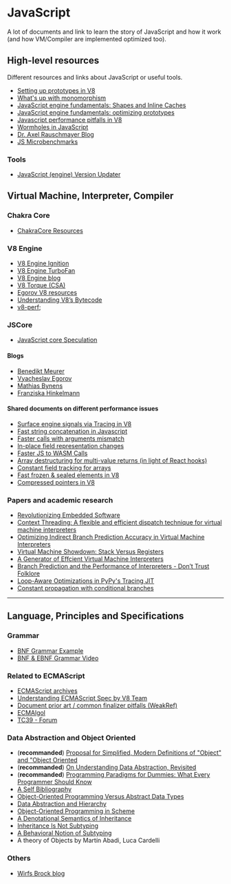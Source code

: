 # JavaScript
A lot of documents and link to learn the story of JavaScript and how it work (and how VM/Compiler are implemented optimized too).

## High-level resources
Different resources and links about JavaScript or useful tools.

- [Setting up prototypes in V8](https://medium.com/@tverwaes/setting-up-prototypes-in-v8-ec9c9491dfe2)
- [What's up with monomorphism](https://mrale.ph/blog/2015/01/11/whats-up-with-monomorphism.html)
- [JavaScript engine fundamentals: Shapes and Inline Caches](https://mathiasbynens.be/notes/shapes-ics)
- [JavaScript engine fundamentals: optimizing prototypes](https://mathiasbynens.be/notes/prototypes)
- [Javascript performance pitfalls in V8](https://ponyfoo.com/articles/javascript-performance-pitfalls-v8)
- [Wormholes in JavaScript](https://www.nearform.com/blog/wormholes-in-javascript/)
- [Dr. Axel Rauschmayer Blog](http://2ality.com/)
- [JS Microbenchmarks](https://github.com/bmeurer/js-micro-benchmarks)

### Tools
- [JavaScript (engine) Version Updater](https://github.com/GoogleChromeLabs/jsvu#readme)

## Virtual Machine, Interpreter, Compiler

### Chakra Core

- [ChakraCore Resources](https://github.com/Microsoft/ChakraCore/wiki/Resources)

### V8 Engine

- [V8 Engine Ignition](https://v8.dev/docs/ignition)
- [V8 Engine TurboFan](https://v8.dev/docs/turbofan)
- [V8 Engine blog](https://v8.dev/blog)
- [V8 Torque (CSA)](https://v8.dev/docs/torque)
- [Egorov V8 resources](https://mrale.ph/v8/resources.html)
- [Understanding V8’s Bytecode](https://medium.com/dailyjs/understanding-v8s-bytecode-317d46c94775)
- [v8-perf](https://github.com/thlorenz/v8-perf);

### JSCore

- [JavaScript core Speculation](https://webkit.org/blog/10308/speculation-in-javascriptcore/)

#### Blogs 

- [Benedikt Meurer](https://benediktmeurer.de/)
- [Vyacheslav Egorov](https://mrale.ph/)
- [Mathias Bynens](https://mathiasbynens.be/)
- [Franziska Hinkelmann](https://fhinkel.rocks/)

#### Shared documents on different performance issues

- [Surface engine signals via Tracing in V8](https://docs.google.com/document/d/1xHl4qF2olKtDEPQFkci8g_wF3oTA-NBoJ6z5cpw1PWk/preview)
- [Fast string concatenation in Javascript](https://docs.google.com/document/d/1o-MJPAddpfBfDZCkIHNKbMiM86iDFld7idGbNQLuKIQ/preview)
- [Faster calls with arguments mismatch](https://docs.google.com/document/d/156nh17BpyLNmDmONyC_ZQUbi0h6goNysds2DLXcAzVc/preview)
- [In-place field representation changes](https://docs.google.com/document/d/10CbqmRs-i8Jy0IE3ToEP25_FD8gj2kEHvfd3N0icN3g/preview)
- [Faster JS to WASM Calls](https://docs.google.com/document/d/1sOIGJ5IRbOPqrgN6hqvEOOu44tiyrxDF0o9AHLAovSk/edit)
- [Array destructuring for multi-value returns (in light of React hooks)](https://docs.google.com/document/d/1hWb-lQW4NSG9yRpyyiAA_9Ktytd5lypLnVLhPX9vamE/edit)
- [Constant field tracking for arrays](https://docs.google.com/document/d/1r2GAvdi_wudDS6iRUfdPw0gxWMfV-IX1PqKgwW47FyE/edit)
- [Fast frozen & sealed elements in V8](https://docs.google.com/document/d/1X6zO5F_Zojizn2dmo_ftaOWsY8NltPHUhudBbUzMxnc/preview)
- [Compressed pointers in V8](https://docs.google.com/document/d/10qh2-b4C5OtSg-xLwyZpEI5ZihVBPtn1xwKBbQC26yI/edit#heading=h.x1cv1fi5g42q)

### Papers and academic research
- [Revolutionizing Embedded Software](http://verdich.dk/kasper/RES.pdf)
- [Context Threading: A flexible and efficient dispatch technique for virtual machine interpreters](http://www.cs.toronto.edu/syslab/pubs/demkea_context.pdf)
- [Optimizing Indirect Branch Prediction Accuracy in Virtual Machine Interpreters](http://www.eecg.toronto.edu/~steffan/carg/readings/optimizing-indirect-branch-prediction.pdf)
- [Virtual Machine Showdown: Stack Versus Registers](https://www.usenix.org/legacy/events/vee05/full_papers/p153-yunhe.pdf)
- [A Generator of Effcient Virtual Machine Interpreters](http://citeseerx.ist.psu.edu/viewdoc/download?doi=10.1.1.16.7676&rep=rep1&type=pdf)
- [Branch Prediction and the Performance of Interpreters - Don’t Trust Folklore](https://hal.inria.fr/hal-00911146/document)
- [Loop-Aware Optimizations in PyPy's Tracing JIT](https://bitbucket.org/pypy/extradoc/src/98f94d389f25/talk/dls2012/licm.pdf)
- [Constant propagation with conditional branches](https://dl.acm.org/citation.cfm?id=103136)

---

## Language, Principles and Specifications

### Grammar
- [BNF Grammar Example](http://www.cs.utsa.edu/~wagner/CS3723/grammar/examples2.html)
- [BNF & EBNF Grammar Video](https://www.youtube.com/watch?v=hl2NLbIaU7U)

### Related to ECMAScript
- [ECMAScript archives](https://www.ecma-international.org/archive/ecmascript/)
- [Understanding ECMAScript Spec by V8 Team](https://v8.dev/blog/tags/understanding-ecmascript)
- [Document prior art / common finalizer pitfalls (WeakRef)](https://github.com/tc39/proposal-weakrefs/issues/78)
- [ECMAlgol](https://www.ecma-international.org/publications/files/ECMA-ST-WITHDRAWN/ECMA-2,%201st%20Edition,%20April%201965.pdf)
- [TC39 - Forum](https://es.discourse.group/)

### Data Abstraction and Object Oriented

- (**recommanded**) [Proposal for Simplified, Modern Definitions of "Object" and "Object Oriented](https://wcook.blogspot.com/2012/07/proposal-for-simplified-modern.html)
- (**recommanded**) [On Understanding Data Abstraction, Revisited](http://www.cs.utexas.edu/~wcook/Drafts/2009/essay.pdf)
- (**recommanded**) [Programming Paradigms for Dummies: What Every Programmer Should Know](https://www.info.ucl.ac.be/~pvr/VanRoyChapter.pdf)
- [A Self Bibliography](https://sites.cs.ucsb.edu/~urs/oocsb/self/papers/papers.html)
- [Object-Oriented Programming Versus Abstract Data Types](http://www.cs.utexas.edu/~wcook/papers/OOPvsADT/CookOOPvsADT90.pdf)
- [Data Abstraction and Hierarchy](https://pdfs.semanticscholar.org/36be/babeb72287ad9490e1ebab84e7225ad6a9e5.pdf)
- [Object-Oriented Programming in Scheme](https://mumble.net/~jar/pubs/oopis.pdf)
- [A Denotational Semantics of Inheritance](https://www.cs.utexas.edu/~wcook/papers/thesis/cook89.pdf)
- [Inheritance Is Not Subtyping](http://www.cs.utexas.edu/~wcook/papers/InheritanceSubtyping90/CookPOPL90.pdf)
- [A Behavioral Notion of Subtyping](https://www.cs.cmu.edu/~wing/publications/LiskovWing94.pdf)
- A theory of Objects by Martín Abadi, Luca Cardelli

### Others

- [Wirfs Brock blog](http://www.wirfs-brock.com/allen/)
